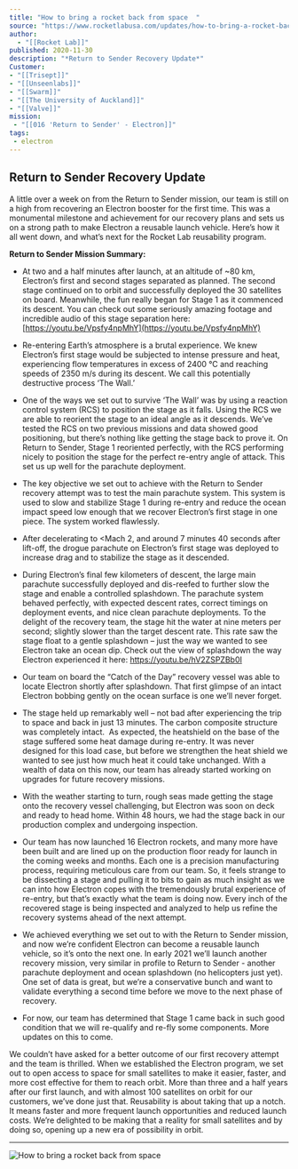 ```yaml
---
title: "How to bring a rocket back from space  "
source: "https://www.rocketlabusa.com/updates/how-to-bring-a-rocket-back-from-space/"
author:
  - "[[Rocket Lab]]"
published: 2020-11-30
description: "*Return to Sender Recovery Update*"
Customer: 
- "[[Trisept]]"
- "[[Unseenlabs]]"
- "[[Swarm]]"
- "[[The University of Auckland]]"
- "[[Valve]]"
mission:
 - "[[016 'Return to Sender' - Electron]]"
tags:
 - electron
---
```

## **Return to Sender Recovery Update**

A little over a week on from the Return to Sender mission, our team is still on a high from recovering an Electron booster for the first time. This was a monumental milestone and achievement for our recovery plans and sets us on a strong path to make Electron a reusable launch vehicle. Here’s how it all went down, and what’s next for the Rocket Lab reusability program.

**Return to Sender Mission Summary:**

- At two and a half minutes after launch, at an altitude of ~80 km, Electron’s first and second stages separated as planned. The second stage continued on to orbit and successfully deployed the 30 satellites on board. Meanwhile, the fun really began for Stage 1 as it commenced its descent. You can check out some seriously amazing footage and incredible audio of this stage separation here: [https://youtu.be/Vpsfy4npMhY](https://youtu.be/Vpsfy4npMhY)

- Re-entering Earth’s atmosphere is a brutal experience. We knew Electron’s first stage would be subjected to intense pressure and heat, experiencing flow temperatures in excess of 2400 °C and reaching speeds of 2350 m/s during its descent. We call this potentially destructive process ‘The Wall.’

- One of the ways we set out to survive ‘The Wall’ was by using a reaction control system (RCS) to position the stage as it falls. Using the RCS we are able to reorient the stage to an ideal angle as it descends. We’ve tested the RCS on two previous missions and data showed good positioning, but there’s nothing like getting the stage back to prove it. On Return to Sender, Stage 1 reoriented perfectly, with the RCS performing nicely to position the stage for the perfect re-entry angle of attack. This set us up well for the parachute deployment.

- The key objective we set out to achieve with the Return to Sender recovery attempt was to test the main parachute system. This system is used to slow and stabilize Stage 1 during re-entry and reduce the ocean impact speed low enough that we recover Electron’s first stage in one piece. The system worked flawlessly.

- After decelerating to <Mach 2, and around 7 minutes 40 seconds after lift-off, the drogue parachute on Electron’s first stage was deployed to increase drag and to stabilize the stage as it descended.

- During Electron’s final few kilometers of descent, the large main parachute successfully deployed and dis-reefed to further slow the stage and enable a controlled splashdown. The parachute system behaved perfectly, with expected descent rates, correct timings on deployment events, and nice clean parachute deployments. To the delight of the recovery team, the stage hit the water at nine meters per second; slightly slower than the target descent rate. This rate saw the stage float to a gentle splashdown – just the way we wanted to see Electron take an ocean dip. Check out the view of splashdown the way Electron experienced it here: https://youtu.be/hV2ZSPZBb0I

- Our team on board the “Catch of the Day” recovery vessel was able to locate Electron shortly after splashdown. That first glimpse of an intact Electron bobbing gently on the ocean surface is one we’ll never forget.

- The stage held up remarkably well – not bad after experiencing the trip to space and back in just 13 minutes. The carbon composite structure was completely intact.  As expected, the heatshield on the base of the stage suffered some heat damage during re-entry. It was never designed for this load case, but before we strengthen the heat shield we wanted to see just how much heat it could take unchanged. With a wealth of data on this now, our team has already started working on upgrades for future recovery missions.

- With the weather starting to turn, rough seas made getting the stage onto the recovery vessel challenging, but Electron was soon on deck and ready to head home. Within 48 hours, we had the stage back in our production complex and undergoing inspection.

- Our team has now launched 16 Electron rockets, and many more have been built and are lined up on the production floor ready for launch in the coming weeks and months. Each one is a precision manufacturing process, requiring meticulous care from our team. So, it feels strange to be dissecting a stage and pulling it to bits to gain as much insight as we can into how Electron copes with the tremendously brutal experience of re-entry, but that’s exactly what the team is doing now. Every inch of the recovered stage is being inspected and analyzed to help us refine the recovery systems ahead of the next attempt.

- We achieved everything we set out to with the Return to Sender mission, and now we’re confident Electron can become a reusable launch vehicle, so it’s onto the next one. In early 2021 we’ll launch another recovery mission, very similar in profile to Return to Sender - another parachute deployment and ocean splashdown (no helicopters just yet). One set of data is great, but we’re a conservative bunch and want to validate everything a second time before we move to the next phase of recovery.

- For now, our team has determined that Stage 1 came back in such good condition that we will re-qualify and re-fly some components. More updates on this to come.

We couldn’t have asked for a better outcome of our first recovery attempt and the team is thrilled. When we established the Electron program, we set out to open access to space for small satellites to make it easier, faster, and more cost effective for them to reach orbit. More than three and a half years after our first launch, and with almost 100 satellites on orbit for our customers, we’ve done just that. Reusability is about taking that up a notch. It means faster and more frequent launch opportunities and reduced launch costs. We’re delighted to be making that a reality for small satellites and by doing so, opening up a new era of possibility in orbit.

---

![How to bring a rocket back from space ](https://www.rocketlabusa.com/assets/Uploads/Return-to-Sender.jpg)

